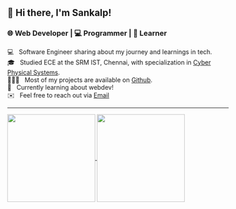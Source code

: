 ## 👋 Hi there, I'm Sankalp!
### 🌐 Web Developer | 💻 Programmer | 🧠 Learner
<!--
**1vishen/1vishen** is a ✨ _special_ ✨ repository because its `README.md` (this file) appears on your GitHub profile.

Here are some ideas to get you started:

- 🔭 I’m currently working on ...
- 🌱 I’m currently learning ...
- 👯 I’m looking to collaborate on ...
- 🤔 I’m looking for help with ...
- 💬 Ask me about ...
- 📫 How to reach me: ...
- 😄 Pronouns: ...
- ⚡ Fun fact: ...
-->

💻 &nbsp; Software Engineer sharing about my journey and learnings in tech.  
🎓 &nbsp; Studied ECE at the SRM IST, Chennai, with specialization in [Cyber Physical Systems](https://en.wikipedia.org/wiki/Cyber%E2%80%93physical_system).  
👨🏻‍💻 &nbsp; Most of my projects are available on [Github](https://github.com/1vishen?tab=repositories).  
🌱 &nbsp; Currently learning about webdev!  
✉️ &nbsp; Feel free to reach out via [Email](mailto:1vishen@proton.me)  

---

<a href="https://github.com/1vishen">
  <img height=200 align="center" src="https://github-readme-stats.vercel.app/api?username=1vishen&show_icons=true&theme=merko&rank_icon=github" />
  <img height=200 align="center" src="https://github-readme-stats.vercel.app/api/top-langs/?username=1vishen&theme=merko&layout=compact" />
</a>
